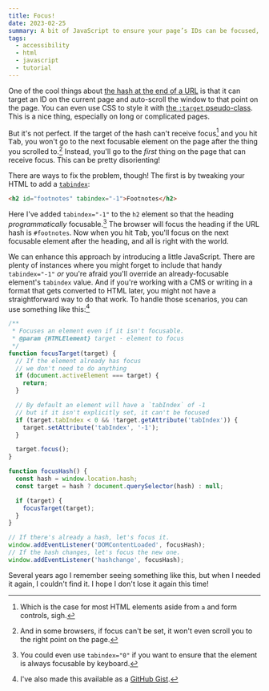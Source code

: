 ```yaml
---
title: Focus!
date: 2023-02-25
summary: A bit of JavaScript to ensure your page’s IDs can be focused, even when you forget to do the work in the HTML.
tags:
  - accessibility
  - html
  - javascript
  - tutorial
---
```


One of the cool things about [the hash at the end of a URL](https://www.w3.org/Addressing/URL/4_2_Fragments.html) is that it can target an ID on the current page and auto-scroll the window to that point on the page. You can even use CSS to style it with [the `:target` pseudo-class](https://w3c.github.io/csswg-drafts/selectors/#the-target-pseudo). This is a nice thing, especially on long or complicated pages.

But it's not perfect. If the target of the hash can't receive focus[^1] and you hit <kbd>Tab</kbd>, you won't go to the next focusable element on the page after the thing you scrolled to.[^2] Instead, you'll go to the *first* thing on the page that can receive focus. This can be pretty disorienting!

There are ways to fix the problem, though! The first is by tweaking your HTML to add a [`tabindex`](https://html.spec.whatwg.org/multipage/interaction.html#attr-tabindex):

``` html
<h2 id="footnotes" tabindex="-1">Footnotes</h2>
```

Here I've added `tabindex="-1"` to the `h2` element so that the heading *programmatically* focusable.[^3] The browser will focus the heading if the URL hash is `#footnotes`. Now when you hit <kbd>Tab</kbd>, you'll focus on the next focusable element after the heading, and all is right with the world.

We can enhance this approach by introducing a little JavaScript. There are plenty of instances where you might forget to include that handy `tabindex="-1"` *or* you're afraid you'll override an already-focusable element's `tabindex` value. And if you're working with a CMS or writing in a format that gets converted to HTML later, you might not have a straightforward way to do that work. To handle those scenarios, you can use something like this:[^4]

``` js
/**
 * Focuses an element even if it isn't focusable.
 * @param {HTMLElement} target - element to focus
 */
function focusTarget(target) {
  // If the element already has focus
  // we don't need to do anything
  if (document.activeElement === target) {
    return;
  }

  // By default an element will have a `tabIndex` of -1
  // but if it isn't explicitly set, it can't be focused
  if (target.tabIndex < 0 && !target.getAttribute('tabIndex')) {
    target.setAttribute('tabIndex', '-1');
  }

  target.focus();
}

function focusHash() {
  const hash = window.location.hash;
  const target = hash ? document.querySelector(hash) : null;

  if (target) {
    focusTarget(target);
  }
}

// If there's already a hash, let's focus it.
window.addEventListener('DOMContentLoaded', focusHash);
// If the hash changes, let's focus the new one.
window.addEventListener('hashchange', focusHash);
```

Several years ago I remember seeing something like this, but when I needed it again, I couldn't find it. I hope I don't lose it again this time!

[^1]: Which is the case for most HTML elements aside from `a` and form controls, sigh.

[^2]: And in some browsers, if focus can't be set, it won't even scroll you to the right point on the page.

[^3]: You could even use `tabindex="0"` if you want to ensure that the element is always focusable by keyboard.

[^4]: I've also made this available as a [GitHub Gist](https://gist.github.com/erikvorhes/2ceb77788b9db10c89fd7200440f2de8).
